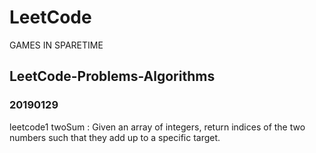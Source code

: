 # LeetCode
GAMES IN SPARETIME


## LeetCode-Problems-Algorithms

### 20190129
 leetcode1 twoSum : Given an array of integers, return indices of the two numbers such that they add up to a specific target.

